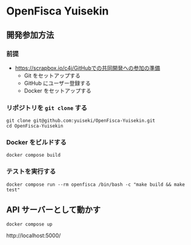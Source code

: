 # OpenFisca Yuisekin

## 開発参加方法

### 前提

- https://scrapbox.io/c4j/GitHubでの共同開発への参加の準備
  - Git をセットアップする
  - GitHub にユーザー登録する
  - Docker をセットアップする

### リポジトリを `git clone` する

```
git clone git@github.com:yuiseki/OpenFisca-Yuisekin.git
cd OpenFisca-Yuisekin
```

### Docker をビルドする

```
docker compose build
```

### テストを実行する

```
docker compose run --rm openfisca /bin/bash -c "make build && make test" 
```

## API サーバーとして動かす

```
docker compose up
```

http://localhost:5000/
